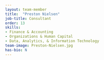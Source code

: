 ```yaml
---
layout: team-member
title:  "Preston Nielsen"
job-title: Consultant
order: 13
skills:
- Finance & Accounting
- Organizations & Human Capital
- Data, Analytics, & Information Technology
team-image: Preston-Nielsen.jpg
has-bio: N
---
```

